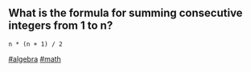 ## What is the formula for summing consecutive integers from 1 to n?

`n * (n + 1) / 2`

[#algebra]() [#math]()
